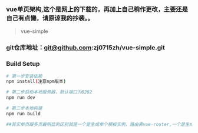 ### vue单页架构,这个是网上的下载的，再加上自己稍作更改，主要还是自己有点懒，请原谅我的抄袭。。
> vue-simple

### git仓库地址：git@github.com:zj0715zh/vue-simple.git

### Build Setup

``` bash
# 第一步安装依赖
npm install(注意npm版本)

# 第二步启动本地服务器，默认端口为8282
npm run dev

# 第三步本地构建
npm run build

##其实单页跟多页最明显的区别就是一个是生成单个模板实例，路由靠vue-router,一个是生成多个模板实例，路由可以由后端控制，具体可以看build目录下的webpack.prod.conf.js文件